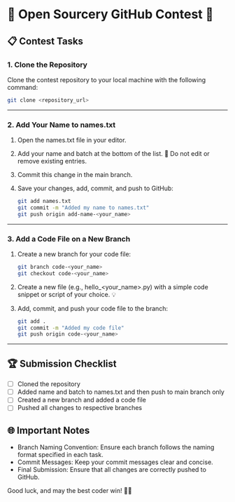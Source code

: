 # 🌟 Open Sourcery GitHub Contest 🌟


## 📋 Contest Tasks

### 1. Clone the Repository
Clone the contest repository to your local machine with the following command:

```bash
git clone <repository_url>
```

---

### 2. Add Your Name to names.txt

1. Open the names.txt file in your editor.
2. Add your name and batch at the bottom of the list. 🚫 Do not edit or remove existing entries.
3. Commit this change in the main branch.

4. Save your changes, add, commit, and push to GitHub:

   ```bash
   git add names.txt
   git commit -m "Added my name to names.txt"
   git push origin add-name-<your_name>
   ```

---

### 3. Add a Code File on a New Branch

1. Create a new branch for your code file:

   ```bash
   git branch code-<your_name>
   git checkout code-<your_name>
   ```

2. Create a new file (e.g., hello_<your_name>.py) with a simple code snippet or script of your choice. 💡

3. Add, commit, and push your code file to the branch:

   ```bash
   git add .
   git commit -m "Added my code file"
   git push origin code-<your_name>
   ```

---

## 🏆 Submission Checklist
- [ ] Cloned the repository
- [ ] Added name and batch to names.txt and then push to main branch only
- [ ] Created a new branch and added a code file
- [ ] Pushed all changes to respective branches

## 🌐 Important Notes
- Branch Naming Convention: Ensure each branch follows the naming format specified in each task.
- Commit Messages: Keep your commit messages clear and concise.
- Final Submission: Ensure that all changes are correctly pushed to GitHub. 

Good luck, and may the best coder win! 🥇✨
